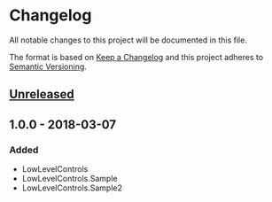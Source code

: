 # Changelog
All notable changes to this project will be documented in this file.

The format is based on [Keep a Changelog](http://keepachangelog.com/en/1.0.0/)
and this project adheres to [Semantic Versioning](http://semver.org/spec/v2.0.0.html).

## [Unreleased]

## 1.0.0 - 2018-03-07
### Added
- LowLevelControls
- LowLevelControls.Sample
- LowLevelControls.Sample2

[Unreleased]: https://github.com/j3soon/LowLevelControls/compare/v1.0.0...HEAD